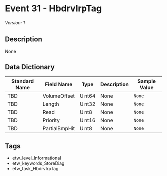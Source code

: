 # Event 31 - HbdrvIrpTag
###### Version: 1

## Description
None

## Data Dictionary
|Standard Name|Field Name|Type|Description|Sample Value|
|---|---|---|---|---|
|TBD|VolumeOffset|UInt64|None|`None`|
|TBD|Length|UInt32|None|`None`|
|TBD|Read|UInt8|None|`None`|
|TBD|Priority|UInt16|None|`None`|
|TBD|PartialBmpHit|UInt8|None|`None`|

## Tags
* etw_level_Informational
* etw_keywords_StoreDiag
* etw_task_HbdrvIrpTag
